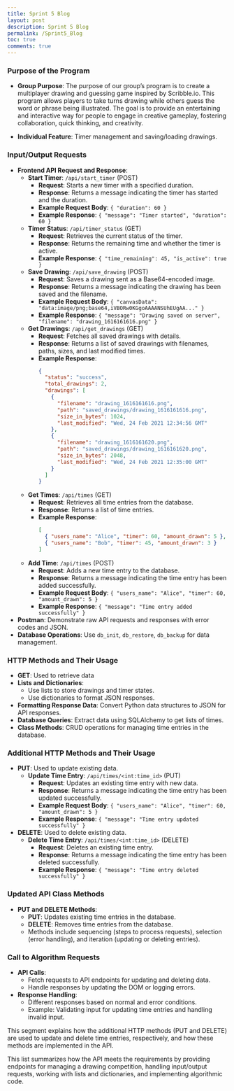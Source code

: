 ```yaml
---
title: Sprint 5 Blog
layout: post
description: Sprint 5 Blog
permalink: /Sprint5_Blog
toc: true
comments: true
---
```


### Purpose of the Program
- **Group Purpose**: The purpose of our group’s program is to create a multiplayer drawing and guessing game inspired by Scribble.io. This program allows players to take turns drawing while others guess the word or phrase being illustrated. The goal is to provide an entertaining and interactive way for people to engage in creative gameplay, fostering collaboration, quick thinking, and creativity.

- **Individual Feature**: Timer management and saving/loading drawings.

### Input/Output Requests
- **Frontend API Request and Response**: 
  - **Start Timer**: `/api/start_timer` (POST)
    - **Request**: Starts a new timer with a specified duration.
    - **Response**: Returns a message indicating the timer has started and the duration.
    - **Example Request Body**: `{ "duration": 60 }`
    - **Example Response**: `{ "message": "Timer started", "duration": 60 }`
  - **Timer Status**: `/api/timer_status` (GET)
    - **Request**: Retrieves the current status of the timer.
    - **Response**: Returns the remaining time and whether the timer is active.
    - **Example Response**: `{ "time_remaining": 45, "is_active": true }`
  - **Save Drawing**: `/api/save_drawing` (POST)
    - **Request**: Saves a drawing sent as a Base64-encoded image.
    - **Response**: Returns a message indicating the drawing has been saved and the filename.
    - **Example Request Body**: `{ "canvasData": "data:image/png;base64,iVBORw0KGgoAAAANSUhEUgAA..." }`
    - **Example Response**: `{ "message": "Drawing saved on server", "filename": "drawing_1616161616.png" }`
  - **Get Drawings**: `/api/get_drawings` (GET)
    - **Request**: Fetches all saved drawings with details.
    - **Response**: Returns a list of saved drawings with filenames, paths, sizes, and last modified times.
    - **Example Response**: 
      ```json
      {
        "status": "success",
        "total_drawings": 2,
        "drawings": [
          {
            "filename": "drawing_1616161616.png",
            "path": "saved_drawings/drawing_1616161616.png",
            "size_in_bytes": 1024,
            "last_modified": "Wed, 24 Feb 2021 12:34:56 GMT"
          },
          {
            "filename": "drawing_1616161620.png",
            "path": "saved_drawings/drawing_1616161620.png",
            "size_in_bytes": 2048,
            "last_modified": "Wed, 24 Feb 2021 12:35:00 GMT"
          }
        ]
      }
      ```
  - **Get Times**: `/api/times` (GET)
    - **Request**: Retrieves all time entries from the database.
    - **Response**: Returns a list of time entries.
    - **Example Response**: 
      ```json
      [
        { "users_name": "Alice", "timer": 60, "amount_drawn": 5 },
        { "users_name": "Bob", "timer": 45, "amount_drawn": 3 }
      ]
      ```
  - **Add Time**: `/api/times` (POST)
    - **Request**: Adds a new time entry to the database.
    - **Response**: Returns a message indicating the time entry has been added successfully.
    - **Example Request Body**: `{ "users_name": "Alice", "timer": 60, "amount_drawn": 5 }`
    - **Example Response**: `{ "message": "Time entry added successfully" }`
- **Postman**: Demonstrate raw API requests and responses with error codes and JSON.
- **Database Operations**: Use `db_init`, `db_restore`, `db_backup` for data management.

### HTTP Methods and Their Usage
- **GET**: Used to retrieve data
- **Lists and Dictionaries**: 
  - Use lists to store drawings and timer states.
  - Use dictionaries to format JSON responses.
- **Formatting Response Data**: Convert Python data structures to JSON for API responses.
- **Database Queries**: Extract data using SQLAlchemy to get lists of times.
- **Class Methods**: CRUD operations for managing time entries in the database.

### Additional HTTP Methods and Their Usage
- **PUT**: Used to update existing data.
  - **Update Time Entry**: `/api/times/<int:time_id>` (PUT)
    - **Request**: Updates an existing time entry with new data.
    - **Response**: Returns a message indicating the time entry has been updated successfully.
    - **Example Request Body**: `{ "users_name": "Alice", "timer": 60, "amount_drawn": 5 }`
    - **Example Response**: `{ "message": "Time entry updated successfully" }`
- **DELETE**: Used to delete existing data.
  - **Delete Time Entry**: `/api/times/<int:time_id>` (DELETE)
    - **Request**: Deletes an existing time entry.
    - **Response**: Returns a message indicating the time entry has been deleted successfully.
    - **Example Response**: `{ "message": "Time entry deleted successfully" }`

### Updated API Class Methods
- **PUT and DELETE Methods**: 
  - **PUT**: Updates existing time entries in the database.
  - **DELETE**: Removes time entries from the database.
  - Methods include sequencing (steps to process requests), selection (error handling), and iteration (updating or deleting entries).

### Call to Algorithm Requests
- **API Calls**: 
  - Fetch requests to API endpoints for updating and deleting data.
  - Handle responses by updating the DOM or logging errors.
- **Response Handling**: 
  - Different responses based on normal and error conditions.
  - Example: Validating input for updating time entries and handling invalid input.

This segment explains how the additional HTTP methods (PUT and DELETE) are used to update and delete time entries, respectively, and how these methods are implemented in the API.
  

This list summarizes how the API meets the requirements by providing endpoints for managing a drawing competition, handling input/output requests, working with lists and dictionaries, and implementing algorithmic code.

